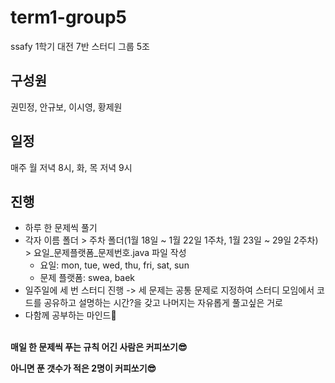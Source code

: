 # term1-group5
ssafy 1학기 대전 7반 스터디 그룹 5조
<br>

## 구성원
권민정, 안규보, 이시영, 황제원
<br>

## 일정
매주 월 저녁 8시, 화, 목 저녁 9시
<br>

## 진행
- 하루 한 문제씩 풀기
- 각자 이름 폴더 > 주차 폴더(1월 18일 ~ 1월 22일 1주차, 1월 23일 ~ 29일 2주차) > 요일_문제플랫폼_문제번호.java 파일 작성
  - 요일: mon, tue, wed, thu, fri, sat, sun
  - 문제 플랫폼: swea, baek
- 일주일에 세 번 스터디 진행 -> 세 문제는 공통 문제로 지정하여 스터디 모임에서 코드를 공유하고 설명하는 시간?을 갖고 나머지는 자유롭게 풀고싶은 거로
- 다함께 공부하는 마인드🧐

<br>
<strong>매일 한 문제씩 푸는 규칙 어긴 사람은 커피쏘기😎</strong>

<strong>아니면 푼 갯수가 적은 2명이 커피쏘기😎</strong>

